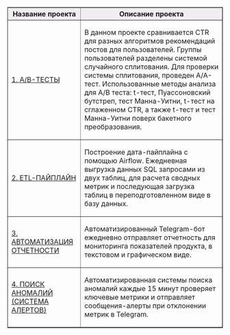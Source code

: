<table border="1" width="100%">
    <thead>
        <tr bgcolor="#f1edf2">
            <th style="text-align:center">Название проекта</th>
            <th style="text-align:center">Описание проекта</th>
        </tr>
    </thead>
    <tbody>
        <tr>
            <td><p>
            <a href="https://github.com/yanb1831/karpov.courses/blob/d6382c4f5f042889ca4501904ee6ab2917d7f8d8/AB_tests/A_B_tests.ipynb">1. А/B-ТЕСТЫ</a>
            </p></td>
            <td>
                <p> В данном проекте сравнивается CTR для разных алгоритмов рекомендаций постов для пользователей. Группы пользователей разделены системой случайного сплитования. Для проверки системы сплитования, проведен A/A-тест. Использованные методы анализа для A/B теста: t-тест, Пуассоновский бутстреп, тест Манна-Уитни, t-тест на сглаженном CTR, а также t-тест и тест Манна-Уитни поверх бакетного преобразования.</p>
            </td>
        </tr>
        <tr>
            <td><p>
            <a href="https://github.com/yanb1831/karpov.courses/blob/0dd43b33cde2d95be678e914880b144caa83baf3/Airflow/ETL_pipeline.py">2. ETL-ПАЙПЛАЙН</a>
            </p></td>
            <td>
                <p>Построение дата-пайплайна с помощью Airflow. Ежедневная выгрузка данных SQL запросами из двух таблиц, для расчета сводных метрик и последующая загрузка таблиц в переподготовленном виде в базу данных.</p>
            </td>
        </tr>
        <tr>
            <td><p>
            <a href="https://github.com/yanb1831/karpov.courses/blob/93d731d3698555c889b15e936a5f083e7aed2d70/Airflow/Reports.py">3. АВТОМАТИЗАЦИЯ ОТЧЕТНОСТИ</a>
            </p></td>
            <td>
                <p>Автоматизированный Telegram-бот ежедневно отправляет отчетность для мониторинга показателей продукта, в текстовом и графическом виде. </p>
            </td>
        </tr>
        <tr>
            <td><p>
            <a href="https://github.com/yanb1831/karpov.courses/blob/afe603f1197c6b6e3ab1c8c10685e00955e01959/Airflow/alerts.py">4. ПОИСК АНОМАЛИЙ (СИСТЕМА АЛЕРТОВ)</a>
            </p></td>
            <td>
                <p>Автоматизированная системы поиска аномалий каждые 15 минут проверяет ключевые метрики и отправляет сообщения-алерты при отклонении метрик в Telegram.</p>
            </td>
        </tr>
    </tbody>
</table>
